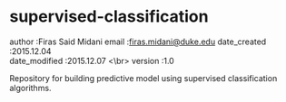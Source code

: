 # supervised-classification

author           :Firas Said Midani
email            :firas.midani@duke.edu
date_created     :2015.12.04 </br>
date_modified    :2015.12.07 <\br>
version          :1.0

Repository for building predictive model using supervised classification algorithms.
